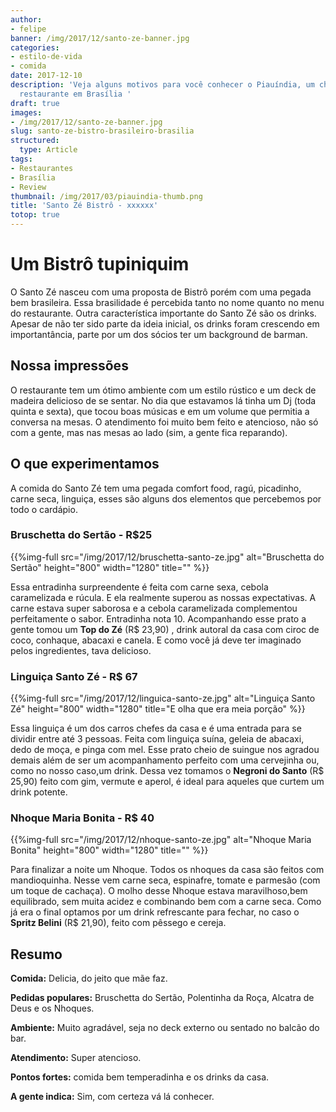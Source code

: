 ```yaml
---
author:
- felipe
banner: /img/2017/12/santo-ze-banner.jpg
categories:
- estilo-de-vida
- comida
date: 2017-12-10
description: 'Veja alguns motivos para você conhecer o Piauíndia, um charmoso e aconchegante
  restaurante em Brasília '
draft: true
images:
- /img/2017/12/santo-ze-banner.jpg
slug: santo-ze-bistro-brasileiro-brasilia
structured:
  type: Article
tags:
- Restaurantes
- Brasília
- Review
thumbnail: /img/2017/03/piauindia-thumb.png
title: 'Santo Zé Bistrô - xxxxxx'
totop: true
---
```


# Um Bistrô tupiniquim
O Santo Zé nasceu com uma proposta de Bistrô porém com uma pegada bem brasileira. Essa brasilidade é percebida tanto no nome quanto no menu do restaurante. Outra característica importante do Santo Zé são os drinks. Apesar de não ter sido parte da ideia inicial, os drinks foram crescendo em importantância, parte por um dos sócios ter um background de barman.

## Nossa impressões

O restaurante tem um ótimo ambiente com um estilo rústico e um deck de madeira delicioso de se sentar. No dia que estavamos lá tinha um Dj (toda quinta e sexta), que tocou boas músicas e em um volume que permitia a conversa na mesas. O atendimento foi muito bem feito e atencioso, não só com a gente, mas nas mesas ao lado (sim, a gente fica reparando).

## O que experimentamos

A comida do Santo Zé tem uma pegada comfort food, ragú, picadinho, carne seca, linguiça, esses são alguns dos elementos que percebemos por todo o cardápio.

### Bruschetta do Sertão - R$25

{{%img-full src="/img/2017/12/bruschetta-santo-ze.jpg" alt="Bruschetta do Sertão"  height="800" width="1280" title="" %}}

Essa entradinha surpreendente é feita com carne sexa, cebola caramelizada e rúcula. E ela realmente superou as nossas expectativas. A carne estava super saborosa e a cebola caramelizada complementou perfeitamente o sabor. Entradinha nota 10. Acompanhando esse prato a gente tomou um **Top do Zé** (R$ 23,90) , drink autoral da casa com ciroc de coco, conhaque, abacaxi e canela. E como você já deve ter imaginado pelos ingredientes, tava delicioso.

### Linguiça Santo Zé - R$ 67

{{%img-full src="/img/2017/12/linguica-santo-ze.jpg" alt="Linguiça Santo Zé"  height="800" width="1280" title="E olha que era meia porção" %}}

Essa linguiça é um dos carros chefes da casa e é uma entrada para se dividir entre até 3 pessoas.  Feita com linguiça suína, geleia de abacaxi, dedo de moça, e pinga com mel. Esse prato cheio de suingue nos agradou demais além de ser um acompanhamento perfeito com uma cervejinha ou, como no nosso caso,um drink. Dessa vez tomamos o **Negroni do Santo** (R$ 25,90) feito com gim, vermute e aperol, é ideal para aqueles que curtem um drink potente.

### Nhoque Maria Bonita -  R$ 40

{{%img-full src="/img/2017/12/nhoque-santo-ze.jpg" alt="Nhoque Maria Bonita"  height="800" width="1280" title="" %}}

Para finalizar a noite um Nhoque.  Todos os nhoques da casa são feitos com  mandioquinha.  Nesse vem carne seca, espinafre, tomate e parmesão (com um toque de cachaça). O molho desse Nhoque estava maravilhoso,bem equilibrado, sem muita acidez e combinando bem com a carne seca. Como já era o final optamos por um drink refrescante para fechar, no caso o **Spritz Belini** (R$ 21,90), feito com pêssego e cereja.

## Resumo

**Comida:** Delicia, do jeito que mãe faz.

**Pedidas populares:** Bruschetta do Sertão, Polentinha da Roça, Alcatra de Deus e os Nhoques.

**Ambiente:** Muito agradável, seja no deck externo ou sentado no balcão do bar.

**Atendimento:** Super atencioso.

**Pontos fortes:** comida bem temperadinha e os drinks da casa.

**A gente indica:** Sim, com certeza vá lá conhecer.

